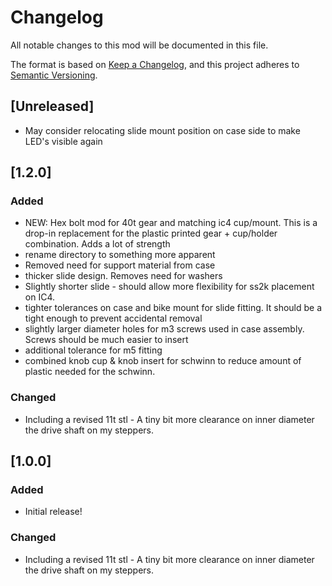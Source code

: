 # Changelog
All notable changes to this mod will be documented in this file.

The format is based on [Keep a Changelog](https://keepachangelog.com/en/1.0.0/),
and this project adheres to [Semantic Versioning](https://semver.org/spec/v2.0.0.html).

## [Unreleased]
- May consider relocating slide mount position on case side to make LED's visible again


## [1.2.0]
### Added
- NEW: Hex bolt mod for 40t gear and matching ic4 cup/mount. This is a drop-in replacement for the plastic printed gear + cup/holder combination.  Adds a lot of strength
- rename directory to something more apparent
- Removed need for support material from case
- thicker slide design.  Removes need for washers
- Slightly shorter slide - should allow more flexibility for ss2k placement on IC4.
- tighter tolerances on case and bike mount for slide fitting.  It should be a tight enough to prevent accidental removal
- slightly larger diameter holes for m3 screws used in case assembly.  Screws should be much easier to insert
- additional tolerance for m5 fitting
- combined knob cup & knob insert for schwinn to reduce amount of plastic needed for the schwinn.

### Changed
- Including a revised 11t stl - A tiny bit more clearance on inner diameter the drive shaft on my steppers.

## [1.0.0]
### Added
- Initial release!

### Changed
- Including a revised 11t stl - A tiny bit more clearance on inner diameter the drive shaft on my steppers.
